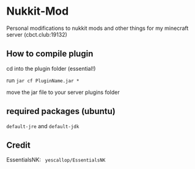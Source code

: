# Nukkit-Mod
Personal modifications to nukkit mods and other things for my minecraft server (cbct.club:19132)

## How to compile plugin

cd into the plugin folder (essential!)

run `jar cf PluginName.jar *`

move the jar file to your server plugins folder

## required packages (ubuntu)

`default-jre` and `default-jdk`

## Credit

EssentialsNK: ` yescallop/EssentialsNK`
